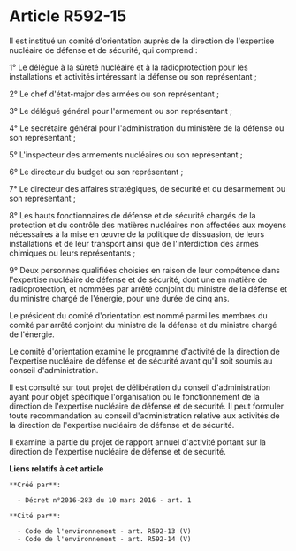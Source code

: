 # Article R592-15

Il est institué un comité d'orientation auprès de la direction de l'expertise nucléaire de défense et de sécurité, qui
comprend :

1° Le délégué à la sûreté nucléaire et à la radioprotection pour les installations et activités intéressant la défense ou son
représentant ;

2° Le chef d'état-major des armées ou son représentant ;

3° Le délégué général pour l'armement ou son représentant ;

4° Le secrétaire général pour l'administration du ministère de la défense ou son représentant ;

5° L'inspecteur des armements nucléaires ou son représentant ;

6° Le directeur du budget ou son représentant ;

7° Le directeur des affaires stratégiques, de sécurité et du désarmement ou son représentant ;

8° Les hauts fonctionnaires de défense et de sécurité chargés de la protection et du contrôle des matières nucléaires non
affectées aux moyens nécessaires à la mise en œuvre de la politique de dissuasion, de leurs installations et de leur
transport ainsi que de l'interdiction des armes chimiques ou leurs représentants ;

9° Deux personnes qualifiées choisies en raison de leur compétence dans l'expertise nucléaire de défense et de sécurité, dont
une en matière de radioprotection, et nommées par arrêté conjoint du ministre de la défense et du ministre chargé de
l'énergie, pour une durée de cinq ans.

Le président du comité d'orientation est nommé parmi les membres du comité par arrêté conjoint du ministre de la défense et
du ministre chargé de l'énergie.

Le comité d'orientation examine le programme d'activité de la direction de l'expertise nucléaire de défense et de sécurité
avant qu'il soit soumis au conseil d'administration.

Il est consulté sur tout projet de délibération du conseil d'administration ayant pour objet spécifique l'organisation ou le
fonctionnement de la direction de l'expertise nucléaire de défense et de sécurité. Il peut formuler toute recommandation au
conseil d'administration relative aux activités de la direction de l'expertise nucléaire de défense et de sécurité.

Il examine la partie du projet de rapport annuel d'activité portant sur la direction de l'expertise nucléaire de défense et
de sécurité.

**Liens relatifs à cet article**

	**Créé par**:

	  - Décret n°2016-283 du 10 mars 2016 - art. 1

	**Cité par**:

	  - Code de l'environnement - art. R592-13 (V)
	  - Code de l'environnement - art. R592-14 (V)
